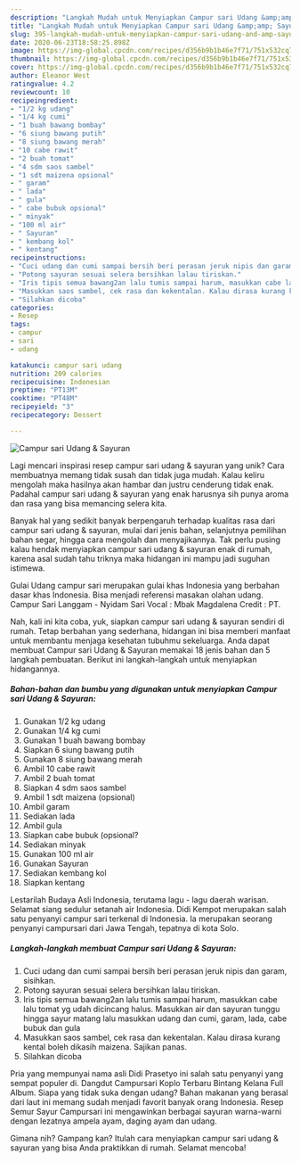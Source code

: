 ```yaml
---
description: "Langkah Mudah untuk Menyiapkan Campur sari Udang &amp;amp; Sayuran Anti Gagal"
title: "Langkah Mudah untuk Menyiapkan Campur sari Udang &amp;amp; Sayuran Anti Gagal"
slug: 395-langkah-mudah-untuk-menyiapkan-campur-sari-udang-and-amp-sayuran-anti-gagal
date: 2020-06-23T18:58:25.898Z
image: https://img-global.cpcdn.com/recipes/d356b9b1b46e7f71/751x532cq70/campur-sari-udang-sayuran-foto-resep-utama.jpg
thumbnail: https://img-global.cpcdn.com/recipes/d356b9b1b46e7f71/751x532cq70/campur-sari-udang-sayuran-foto-resep-utama.jpg
cover: https://img-global.cpcdn.com/recipes/d356b9b1b46e7f71/751x532cq70/campur-sari-udang-sayuran-foto-resep-utama.jpg
author: Eleanor West
ratingvalue: 4.2
reviewcount: 10
recipeingredient:
- "1/2 kg udang"
- "1/4 kg cumi"
- "1 buah bawang bombay"
- "6 siung bawang putih"
- "8 siung bawang merah"
- "10 cabe rawit"
- "2 buah tomat"
- "4 sdm saos sambel"
- "1 sdt maizena opsional"
- " garam"
- " lada"
- " gula"
- " cabe bubuk opsional"
- " minyak"
- "100 ml air"
- " Sayuran"
- " kembang kol"
- " kentang"
recipeinstructions:
- "Cuci udang dan cumi sampai bersih beri perasan jeruk nipis dan garam, sisihkan."
- "Potong sayuran sesuai selera bersihkan lalau tiriskan."
- "Iris tipis semua bawang2an lalu tumis sampai harum, masukkan cabe lalu tomat yg udah dicincang halus. Masukkan air dan sayuran tunggu hingga sayur matang lalu masukkan udang dan cumi, garam, lada, cabe bubuk dan gula"
- "Masukkan saos sambel, cek rasa dan kekentalan. Kalau dirasa kurang kental boleh dikasih maizena. Sajikan panas."
- "Silahkan dicoba"
categories:
- Resep
tags:
- campur
- sari
- udang

katakunci: campur sari udang 
nutrition: 209 calories
recipecuisine: Indonesian
preptime: "PT13M"
cooktime: "PT48M"
recipeyield: "3"
recipecategory: Dessert

---
```



![Campur sari Udang &amp; Sayuran](https://img-global.cpcdn.com/recipes/d356b9b1b46e7f71/751x532cq70/campur-sari-udang-sayuran-foto-resep-utama.jpg)

Lagi mencari inspirasi resep campur sari udang &amp; sayuran yang unik? Cara membuatnya memang tidak susah dan tidak juga mudah. Kalau keliru mengolah maka hasilnya akan hambar dan justru cenderung tidak enak. Padahal campur sari udang &amp; sayuran yang enak harusnya sih punya aroma dan rasa yang bisa memancing selera kita.

Banyak hal yang sedikit banyak berpengaruh terhadap kualitas rasa dari campur sari udang &amp; sayuran, mulai dari jenis bahan, selanjutnya pemilihan bahan segar, hingga cara mengolah dan menyajikannya. Tak perlu pusing kalau hendak menyiapkan campur sari udang &amp; sayuran enak di rumah, karena asal sudah tahu triknya maka hidangan ini mampu jadi suguhan istimewa.

Gulai Udang campur sari merupakan gulai khas Indonesia yang berbahan dasar khas Indonesia. Bisa menjadi referensi masakan olahan udang. Campur Sari Langgam - Nyidam Sari Vocal : Mbak Magdalena Credit : PT.


Nah, kali ini kita coba, yuk, siapkan campur sari udang &amp; sayuran sendiri di rumah. Tetap berbahan yang sederhana, hidangan ini bisa memberi manfaat untuk membantu menjaga kesehatan tubuhmu sekeluarga. Anda dapat membuat Campur sari Udang &amp; Sayuran memakai 18 jenis bahan dan 5 langkah pembuatan. Berikut ini langkah-langkah untuk menyiapkan hidangannya.

<!--inarticleads1-->

##### Bahan-bahan dan bumbu yang digunakan untuk menyiapkan Campur sari Udang &amp; Sayuran:

1. Gunakan 1/2 kg udang
1. Gunakan 1/4 kg cumi
1. Gunakan 1 buah bawang bombay
1. Siapkan 6 siung bawang putih
1. Gunakan 8 siung bawang merah
1. Ambil 10 cabe rawit
1. Ambil 2 buah tomat
1. Siapkan 4 sdm saos sambel
1. Ambil 1 sdt maizena (opsional)
1. Ambil  garam
1. Sediakan  lada
1. Ambil  gula
1. Siapkan  cabe bubuk (opsional?
1. Sediakan  minyak
1. Gunakan 100 ml air
1. Gunakan  Sayuran
1. Sediakan  kembang kol
1. Siapkan  kentang


Lestarilah Budaya Asli Indonesia, terutama lagu - lagu daerah warisan. Selamat siang sedulur setanah air Indonesia. Didi Kempot merupakan salah satu penyanyi campur sari terkenal di Indonesia. Ia merupakan seorang penyanyi campursari dari Jawa Tengah, tepatnya di kota Solo. 

<!--inarticleads2-->

##### Langkah-langkah membuat Campur sari Udang &amp; Sayuran:

1. Cuci udang dan cumi sampai bersih beri perasan jeruk nipis dan garam, sisihkan.
1. Potong sayuran sesuai selera bersihkan lalau tiriskan.
1. Iris tipis semua bawang2an lalu tumis sampai harum, masukkan cabe lalu tomat yg udah dicincang halus. Masukkan air dan sayuran tunggu hingga sayur matang lalu masukkan udang dan cumi, garam, lada, cabe bubuk dan gula
1. Masukkan saos sambel, cek rasa dan kekentalan. Kalau dirasa kurang kental boleh dikasih maizena. Sajikan panas.
1. Silahkan dicoba


Pria yang mempunyai nama asli Didi Prasetyo ini salah satu penyanyi yang sempat populer di. Dangdut Campursari Koplo Terbaru Bintang Kelana Full Album. Siapa yang tidak suka dengan udang? Bahan makanan yang berasal dari laut ini memang sudah menjadi favorit banyak orang Indonesia. Resep Semur Sayur Campursari ini mengawinkan berbagai sayuran warna-warni dengan lezatnya ampela ayam, daging ayam dan udang. 

Gimana nih? Gampang kan? Itulah cara menyiapkan campur sari udang &amp; sayuran yang bisa Anda praktikkan di rumah. Selamat mencoba!
